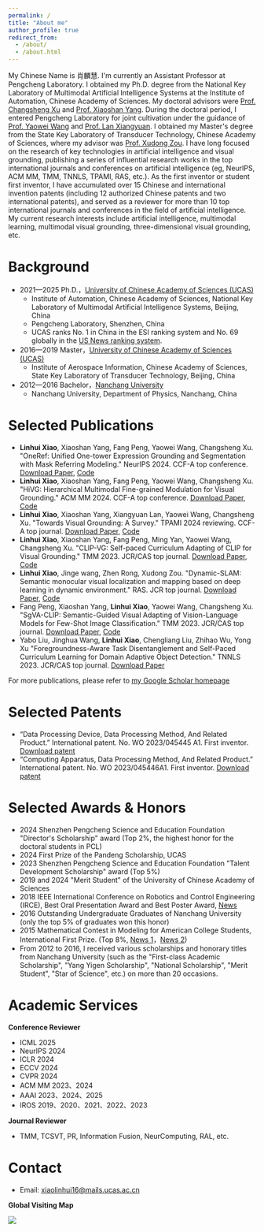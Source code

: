 ```yaml
---
permalink: /
title: "About me"
author_profile: true
redirect_from: 
  - /about/
  - /about.html
---
```



My Chinese Name is 肖麟慧. I'm currently an Assistant Professor at Pengcheng Laboratory. I obtained my Ph.D. degree from the National Key Laboratory of Multimodal Artificial Intelligence Systems at the Institute of Automation, Chinese Academy of Sciences. My doctoral advisors were [Prof. Changsheng Xu](https://scholar.google.com.hk/citations?user=hI9NRDkAAAAJ&hl=zh-CN) and [Prof. Xiaoshan Yang](https://yangxs.ac.cn/home). During the doctoral period, I entered Pengcheng Laboratory for joint cultivation under the guidance of [Prof. Yaowei Wang](https://scholar.google.com.hk/citations?user=o_DllmIAAAAJ&hl=zh-CN) and [Prof. Lan Xiangyuan](https://scholar.google.com.hk/citations?user=c3iwWRcAAAAJ&hl=zh-CN). I obtained my Master's degree from the State Key Laboratory of Transducer Technology, Chinese Academy of Sciences, where my advisor was [Prof. Xudong Zou](https://scholar.google.com.hk/citations?user=Fku_O9IAAAAJ&hl=zh-CN). I have long focused on the research of key technologies in artificial intelligence and visual grounding, publishing a series of influential research works in the top international journals and conferences on artificial intelligence (eg, NeurIPS, ACM MM, TMM, TNNLS, TPAMI, RAS, etc.). As the first inventor or student first inventor, I have accumulated over 15 Chinese and international invention patents (including 12 authorized Chinese patents and two international patents), and served as a reviewer for more than 10 top international journals and conferences in the field of artificial intelligence. My current research interests include artificial intelligence, multimodal learning, multimodal visual grounding, three-dimensional visual grounding, etc.


Background
======
* 2021—2025  Ph.D.，[University of Chinese Academy of Sciences (UCAS)](https://www.ucas.edu.cn/)
  * Institute of Automation, Chinese Academy of Sciences, National Key Laboratory of Multimodal Artificial Intelligence Systems, Beijing, China
  * Pengcheng Laboratory, Shenzhen, China
  * UCAS ranks No. 1 in China in the ESI ranking system and No. 69 globally in the [US News ranking system](https://www.usnews.com/education/best-global-universities/rankings).
* 2016—2019  Master，[University of Chinese Academy of Sciences (UCAS)](https://www.ucas.edu.cn/)
  * Institute of Aerospace Information, Chinese Academy of Sciences, State Key Laboratory of Transducer Technology, Beijing, China
* 2012—2016  Bachelor，[Nanchang University](https://www.ncu.edu.cn/)
  * Nanchang University, Department of Physics, Nanchang, China


Selected Publications
======
* **Linhui Xiao**, Xiaoshan Yang, Fang Peng, Yaowei Wang, Changsheng Xu. "OneRef: Unified One-tower Expression Grounding and Segmentation with Mask Referring Modeling." NeurIPS 2024. CCF-A top conference. [Download Paper](https://openreview.net/pdf?id=siPdcro6uD), [Code](https://github.com/linhuixiao/OneRef)
* **Linhui Xiao**, Xiaoshan Yang, Fang Peng, Yaowei Wang, Changsheng Xu. "HiVG: Hierarchical Multimodal Fine-grained Modulation for Visual Grounding." ACM MM 2024. CCF-A top conference. [Download Paper](https://dl.acm.org/doi/pdf/10.1145/3664647.3681071), [Code](https://github.com/linhuixiao/HiVG)
* **Linhui Xiao**, Xiaoshan Yang, Xiangyuan Lan, Yaowei Wang, Changsheng Xu. "Towards Visual Grounding: A Survey." TPAMI 2024 reviewing. CCF-A top journal. [Download Paper](https://arxiv.org/pdf/2412.20206), [Code](https://github.com/linhuixiao/Awesome-Visual-Grounding)
* **Linhui Xiao**, Xiaoshan Yang, Fang Peng, Ming Yan, Yaowei Wang, Changsheng Xu. "CLIP-VG: Self-paced Curriculum Adapting of CLIP for Visual Grounding." TMM 2023. JCR/CAS top journal. [Download Paper](https://arxiv.org/pdf/2305.08685), [Code](https://github.com/linhuixiao/CLIP-VG)
* **Linhui Xiao**, Jinge wang, Zhen Rong, Xudong Zou. "Dynamic-SLAM: Semantic monocular visual localization and mapping based on deep learning in dynamic environment." RAS. JCR top journal. [Download Paper](https://www.researchgate.net/profile/Linhui-Xiao/publication/332149941_Dynamic-SLAM_Semantic_monocular_visual_localization_and_mapping_based_on_deep_learning_in_dynamic_environment/links/6013f1fa45851517ef22eb7d/Dynamic-SLAM-Semantic-monocular-visual-localization-and-mapping-based-on-deep-learning-in-dynamic-environment.pdf), [Code](https://github.com/linhuixiao/Dynamic-SLAM)
* Fang Peng, Xiaoshan Yang, **Linhui Xiao**, Yaowei Wang, Changsheng Xu. "SgVA-CLIP: Semantic-Guided Visual Adapting of Vision-Language Models for Few-Shot Image Classification." TMM 2023. JCR/CAS top journal. [Download Paper](https://arxiv.org/pdf/2211.16191), [Code](https://github.com/FannierPeng/SgVA-CLIP)
* Yabo Liu, Jinghua Wang, **Linhui Xiao**, Chengliang Liu, Zhihao Wu, Yong Xu "Foregroundness-Aware Task Disentanglement and Self-Paced Curriculum Learning for Domain Adaptive Object Detection." TNNLS 2023. JCR/CAS top journal. [Download Paper](https://ieeexplore.ieee.org/abstract/document/10329584)

For more publications, please refer to [my Google Scholar homepage](https://scholar.google.com.hk/citations?user=4rTE4ogAAAAJ&hl=zh-CN&oi=ao)


Selected Patents
======
* “Data Processing Device, Data Processing Method, And Related Product.” International patent. No. WO 2023/045445 A1. First inventor. [Download patent](https://patents.google.com/patent/WO2023045445A1/en?oq=WO2023045445A1)
* “Computing Apparatus, Data Processing Method, And Related Product.” International patent. No. WO 2023/045446A1. First inventor. [Download patent](https://patents.google.com/patent/WO2023045446A1/en?oq=WO2023045446A1)

  
Selected Awards & Honors
======
* 2024 Shenzhen Pengcheng Science and Education Foundation "Director's Scholarship" award (Top 2%, the highest honor for the doctoral students in PCL)
* 2024 First Prize of the Pandeng Scholarship, UCAS
* 2023 Shenzhen Pengcheng Science and Education Foundation "Talent Development Scholarship" award (Top 5%)
* 2019 and 2024 "Merit Student" of the University of Chinese Academy of Sciences
* 2018 IEEE International Conference on Robotics and Control Engineering (IRCE), Best Oral Presentation Award and Best Poster Award, [News](https://www.irce.org/2018.html)
* 2016 Outstanding Undergraduate Graduates of Nanchang University (only the top 5% of graduates won this honor)
* 2015 Mathematical Contest in Modeling for American College Students, International First Prize. (Top 8%, [News 1](http://m.ncu.edu.cn/ndyw/9951640e58f24ea59a6427e50aa2eaa3.htm)，[News 2](https://jwc.ncu.edu.cn/xwdt/20485.htm))
* From 2012 to 2016, I received various scholarships and honorary titles from Nanchang University (such as the "First-class Academic Scholarship", "Yang Yigen Scholarship", "National Scholarship", "Merit Student", "Star of Science", etc.) on more than 20 occasions.


Academic Services
======

**Conference Reviewer**

* ICML 2025
* NeurIPS 2024
* ICLR 2024
* ECCV 2024
* CVPR 2024
* ACM MM 2023、2024
* AAAI 2023、2024、2025
* IROS 2019、2020、2021、2022、2023

**Journal Reviewer**
 
* TMM, TCSVT, PR, Information Fusion, NeurComputing, RAL, etc.

Contact
======
* Email: [xiaolinhui16@mails.ucas.ac.cn](xiaolinhui16@mails.ucas.ac.cn)


**Global Visiting Map**

<a href="https://clustrmaps.com/site/1c5bs"  title="ClustrMaps"><img src="//www.clustrmaps.com/map_v2.png?d=6mewWzwVl4RKOGXq_GLS_8L3emLk_99zRKyVv29Gaso&cl=ffffff" /></a>


